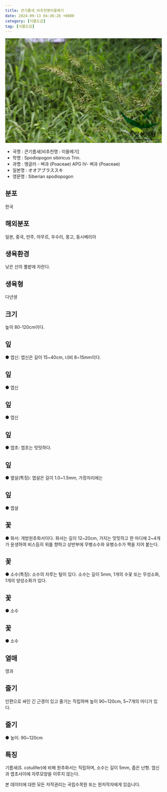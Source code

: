 ```yaml
---
title: 큰기름새_비추천명이들메기
date: 2024-09-13 04:36:26 +0800
category: [식물도감]
tag: [식물도감]
---
```




![큰기름새[비추천명 : 이들메기]](/assets/img/fileUpload/plants/basic/Gramineae/Spodipogon/14747/1_th2.JPG)
- 국명 : 큰기름새[비추천명 : 이들메기]
- 학명 : Spodiopogon sibiricus Trin.
- 과명 : 앵글러 - 벼과 (Poaceae) APG Ⅳ- 벼과 (Poaceae)
- 일본명 : オオアブラススキ
- 영문명 : Siberian spodiopogon


## 분포
한국
## 해외분포
일본, 중국, 만주, 아무르, 우수리, 몽고, 동시베리아
## 생육환경
낮은 산의 풀밭에 자란다.
## 생육형
다년생
## 크기
높이 80-120cm이다.
## 잎
● 엽신: 엽신은 길이 15~40cm, 너비 8~15mm이다.
## 잎
● 엽신
## 잎
● 엽신
## 잎
● 엽초: 엽초는 밋밋하다.
## 잎
● 옆설(특징): 엽설은 길이 1.0~1.5mm, 가장자리에는 
## 잎
● 엽설
## 꽃
● 화서: 개방원추화서이다. 화서는 길이 12~20cm, 가지는 밋밋하고 한 마디에 2~4개가 윤생하여 비스듬히 위를 향하고 상반부에 무병소수와 유병소수가 짝을 지어 붙는다.
## 꽃
● 소수(특징): 소수의 자루는 털이 있다. 소수는 길이 5mm, 1개의 수꽃 또는 무성소화, 1개의 양성소화가 있다.
## 꽃
● 소수
## 꽃
● 소수
## 열매
영과
## 줄기
인편으로 싸인 긴 근경이 있고 줄기는 직립하며 높이 90~120cm, 5~7개의 마디가 있다.
## 줄기
● 높이: 90~120cm
## 특징
기름새(S. cotulifer)에 비해 원추화서는 직립하며, 소수는 길이 5mm, 좁은 난형. 엽신과 엽초사이에 자루모양을 이루지 않는다.






본 데이터에 대한 모든 저작권리는 국립수목원 또는 원저작자에게 있습니다.
